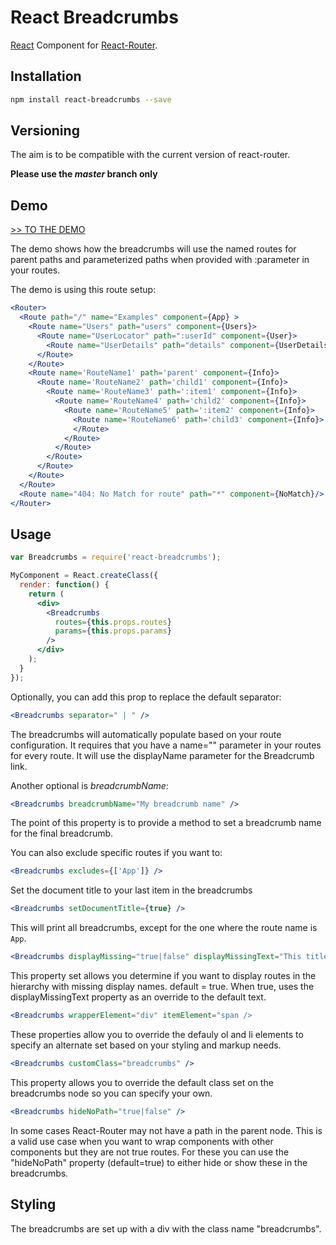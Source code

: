 # React Breadcrumbs

[React][1] Component for [React-Router][4].

## Installation

```sh
npm install react-breadcrumbs --save
```

## Versioning

  The aim is to be compatible with the current
  version of react-router.

  **Please use the _master_ branch only**

## Demo

[>> TO THE DEMO][2]

The demo shows how the breadcrumbs will use the named routes for parent paths and 
parameterized paths when provided with :parameter in your routes.

The demo is using this route setup:

```jsx
<Router>
  <Route path="/" name="Examples" component={App} >
    <Route name="Users" path="users" component={Users}>
      <Route name="UserLocator" path=":userId" component={User}>
        <Route name="UserDetails" path="details" component={UserDetails} />
      </Route>
    </Route>
    <Route name='RouteName1' path='parent' component={Info}>
      <Route name='RouteName2' path='child1' component={Info}>
        <Route name='RouteName3' path=':item1' component={Info}>
          <Route name='RouteName4' path='child2' component={Info}>
            <Route name='RouteName5' path=':item2' component={Info}>
              <Route name='RouteName6' path='child3' component={Info}>
              </Route>
            </Route>
          </Route>
        </Route>
      </Route>
    </Route>
  </Route>
  <Route name="404: No Match for route" path="*" component={NoMatch}/>
</Router>
```

## Usage

```jsx
var Breadcrumbs = require('react-breadcrumbs');

MyComponent = React.createClass({
  render: function() {
    return (
      <div>
        <Breadcrumbs 
          routes={this.props.routes}
          params={this.props.params}
        />
      </div>
    );
  }
});
```

Optionally, you can add this prop to replace the default separator:

```jsx
<Breadcrumbs separator=" | " />
```

The breadcrumbs will automatically populate based on your
route configuration. It requires that you have a name="" parameter
in your routes for every route. It will use the displayName parameter
for the Breadcrumb link.

Another optional is _breadcrumbName_:

```jsx
<Breadcrumbs breadcrumbName="My breadcrumb name" />
```

The point of this property is to provide a method to set a breadcrumb name for the final breadcrumb.

You can also exclude specific routes if you want to:

```jsx
<Breadcrumbs excludes={['App']} />
```

Set the document title to your last item in the breadcrumbs

```jsx
<Breadcrumbs setDocumentTitle={true} />
```

This will print all breadcrumbs, except for the one where the route name is `App`.

```jsx
<Breadcrumbs displayMissing="true|false" displayMissingText="This title is missing" />
```

This property set allows you determine if you want to display routes in the hierarchy with missing display names.
default = true. When true, uses the displayMissingText property as an override to the default text.

```jsx
<Breadcrumbs wrapperElement="div" itemElement="span />
```

These properties allow you to override the defauly ol and li elements to specify an alternate set based on your styling
and markup needs.

```jsx
<Breadcrumbs customClass="breadcrumbs" />
```

This property allows you to override the default class set on the breadcrumbs node so you can specify your own.

```jsx
<Breadcrumbs hideNoPath="true|false" />
```

In some cases React-Router may not have a path in the parent node. This is a valid use case when you want to wrap components
with other components but they are not true routes. For these you can use the "hideNoPath" property (default=true) to either
hide or show these in the breadcrumbs.


## Styling

The breadcrumbs are set up with a div with the class name "breadcrumbs".

[1]: https://facebook.github.io/react
[2]: http://breadcrumbs.surge.sh/index.html
[3]: https://github.com/svenanders/react-breadcrumbs/issues/1
[4]: https://github.com/rackt/react-router
[5]: https://github.com/svenanders/react-breadcrumbs
